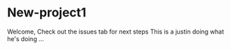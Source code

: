 # New-project1
Welcome, Check out the issues tab for next steps
This is a justin doing what he's doing ... 
